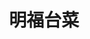 ---
title: "明福台菜"
description: "明福台菜"
layout: shop
keywords:
  - 美食競賽
  - 台灣美食
  - 美食精選
datePublished: "2025-06-30"
dateModified: "2025-07-05"
city: "台北市"
district: "中山區"
address: "台北市中山區中山北路二段137巷18-1號"
phone: "0225629287"
geo: "25.061657306165262, 121.52426435490648"
google_map: "https://maps.app.goo.gl/QyMYUT9nqXdwE6KH8"
footinder: "https://footinder.com.tw/%E5%8F%B0%E5%8C%97%E5%B8%82%E4%B8%AD%E5%B1%B1%E5%8D%80/31277/"
official: "https://www.facebook.com/profile.php?id=100064062872022"
award:
  - name: "500盤"
    year: "2024"
    entries:
      - dishes:
          - "清燉牛肉羹"
          - "粉嫩豬肝"

---